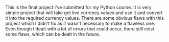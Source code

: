 This is the final project I've submitted for my Python course. It is very simple project that will take get live currency values and use it and convert it into the required currency values.
There are some obvious flaws with this project which I didn't fix as it wasn't necessary to make a flawless one. Even though I dealt with a lot of errors that could occur, there still exist some flaws, which can be dealt in the future.

